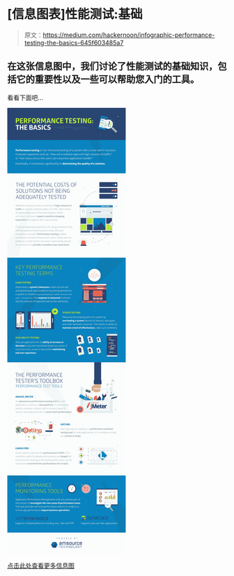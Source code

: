 # [信息图表]性能测试:基础

> 原文：<https://medium.com/hackernoon/infographic-performance-testing-the-basics-645f603485a7>

## 在这张信息图中，我们讨论了性能测试的基础知识，包括它的重要性以及一些可以帮助您入门的工具。

看看下面吧…

![](img/24e0b4f1caad8ee32b2380b1b9436377.png)

[点击此处查看更多信息图](https://www.amsourcetechnology.com/news/-infographic-performance-testing-the-basics-84615141349)